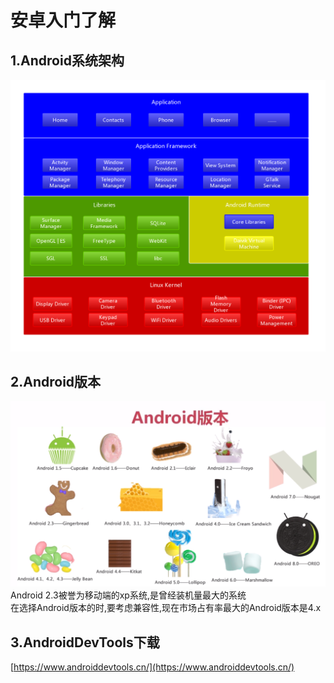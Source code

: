 # 安卓入门了解

## 1.Android系统架构
![fail](img/1.1.PNG)<br>

## 2.Android版本
![fail](img/1.2.PNG)<br>
Android 2.3被誉为移动端的xp系统,是曾经装机量最大的系统<br>
在选择Android版本的时,要考虑兼容性,现在市场占有率最大的Android版本是4.x<br>

## 3.AndroidDevTools下载
[https://www.androiddevtools.cn/](https://www.androiddevtools.cn/)<br>